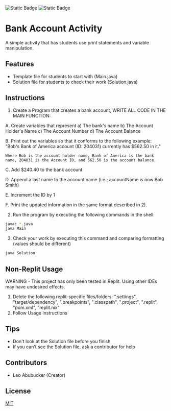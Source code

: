 ![Static Badge](https://img.shields.io/badge/Activity%20-pink) ![Static Badge](https://img.shields.io/badge/Beginner-green) 

# Bank Account Activity
A simple activity that has students use print statements and variable manipulation.

## Features
- Template file for students to start with (Main.java)
- Solution file for students to check their work (Solution.java)

## Instructions
1. Create a Program that creates a bank account, WRITE ALL CODE IN THE MAIN FUNCTION:

  A. Create variables that represent 
    a) The bank's name
    b) The Account Holder's Name
    c) The Account Number
    d) The Account Balance
  
  B. Print out the variables so that it conforms to the following example:
    "Bob's Bank of America account (ID: 204031) currently has $562.50 in it." 
    
    Where Bob is the account holder name, Bank of America is the bank name, 204031 is the Account ID, and 562.50 is the account balance.
  
  C. Add $240.40 to the bank account
  
  D. Append a last name to the account name (i.e.; accountName is now Bob Smith)
  
  E. Increment the ID by 1
  
  F. Print the updated information in the same format described in 2).

2. Run the program by executing the following commands in the shell:
  ```bash
  javac *.java
  java Main
  ```
3. Check your work by executing this command and comparing formatting (values should be different)
  ```bash
  java Solution
  ```

## Non-Replit Usage
WARNING - This project has only been tested in Replit. Using other IDEs may have undesired effects.
1. Delete the following replit-specific files/folders: ".settings", "target/dependency", ".breakpoints", ".classpath", ".project", ".replit", "pom.xml", "replit.nix"
2. Follow Usage Instructions

## Tips
- Don't look at the Solution file before you finish
- If you can't see the Solution file, ask a contributor for help 
  
## Contributors
- Leo Abubucker (Creator)

## License
[MIT](https://choosealicense.com/licenses/mit/)

